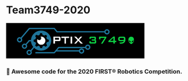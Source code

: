 # Team3749-2020
![img](img/optixlogo.png "Team Optix Logo")
### 🤖 Awesome code for the 2020 FIRST® Robotics Competition.
